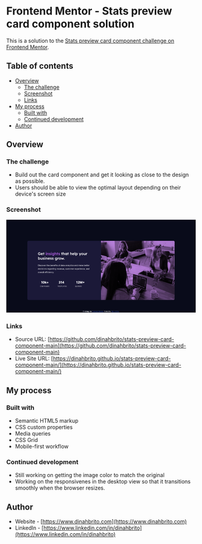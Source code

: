 # Frontend Mentor - Stats preview card component solution

This is a solution to the [Stats preview card component challenge on Frontend Mentor](https://www.frontendmentor.io/challenges/stats-preview-card-component-8JqbgoU62). 

## Table of contents

- [Overview](#overview)
  - [The challenge](#the-challenge)
  - [Screenshot](#screenshot)
  - [Links](#links)
- [My process](#my-process)
  - [Built with](#built-with)
  - [Continued development](#continued-development)
- [Author](#author)

## Overview

### The challenge

- Build out the card component and get it looking as close to the design as possible.
- Users should be able to view the optimal layout depending on their device's screen size

### Screenshot

![](./images/screenshot.png)

### Links

- Source URL: [https://github.com/dinahbrito/stats-preview-card-component-main](https://github.com/dinahbrito/stats-preview-card-component-main)
- Live Site URL: [https://dinahbrito.github.io/stats-preview-card-component-main/](https://dinahbrito.github.io/stats-preview-card-component-main/)

## My process

### Built with

- Semantic HTML5 markup
- CSS custom properties
- Media queries
- CSS Grid
- Mobile-first workflow

### Continued development
- Still working on getting the image color to match the original
- Working on the responsivenes in the desktop view so that it transitions smoothly when the browser resizes.

## Author

- Website - [https://www.dinahbrito.com](https://www.dinahbrito.com)
- LinkedIn - [https://www.linkedin.com/in/dinahbrito](https://www.linkedin.com/in/dinahbrito)
